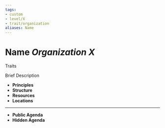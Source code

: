 ```yaml
---
tags:
- custom
- level/X
- trait/organization 
aliases: Name
---
```

# Name *Organization X*
Traits 

Brief Description

- **Principles** 
- **Structure** 
- **Resources** 
- **Locations** 
---
- **Public Agenda** 
- **Hidden Agenda** 